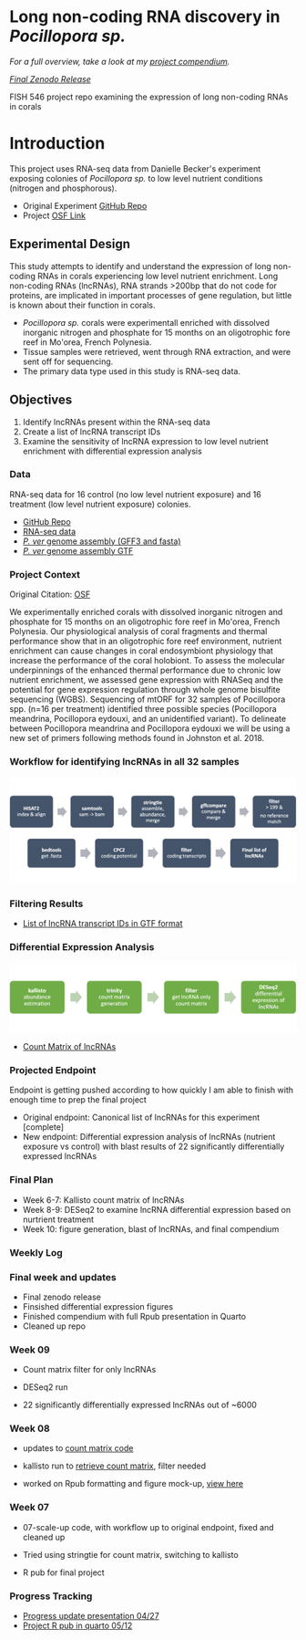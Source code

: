 # Long non-coding RNA discovery in *Pocillopora sp.*

*For a full overview, take a look at my [project compendium](https://rpubs.com/zbengt/coral-lncRNA-discovery).*

*[Final Zenodo Release](https://zenodo.org/record/8011635)*

FISH 546 project repo examining the expression of long non-coding RNAs in corals

# Introduction

This project uses RNA-seq data from Danielle Becker's experiment exposing colonies of *Pocillopora sp.* to low level nutrient conditions (nitrogen and phosphorous).

-   Original Experiment [GitHub Repo](https://github.com/hputnam/Becker_E5)
-   Project [OSF Link](https://osf.io/uayvk/)

## Experimental Design

This study attempts to identify and understand the expression of long non-coding RNAs in corals experiencing low level nutrient enrichment. Long non-coding RNAs (lncRNAs), RNA strands \>200bp that do not code for proteins, are implicated in important processes of gene regulation, but little is known about their function in corals.

-   *Pocillopora sp.* corals were experimentall enriched with dissolved inorganic nitrogen and phosphate for 15 months on an oligotrophic fore reef in Mo'orea, French Polynesia.
-   Tissue samples were retrieved, went through RNA extraction, and were sent off for sequencing.
-   The primary data type used in this study is RNA-seq data.

## Objectives

1.  Identify lncRNAs present within the RNA-seq data
2.  Create a list of lncRNA transcript IDs
3.  Examine the sensitivity of lncRNA expression to low level nutrient enrichment with differential expression analysis

### Data

RNA-seq data for 16 control (no low level nutrient exposure) and 16 treatment (low level nutrient exposure) colonies.

-   [GitHub Repo](https://github.com/hputnam/Becker_E5)
-   [RNA-seq data](https://gannet.fish.washington.edu/Atumefaciens/hputnam-Becker_E5/Becker_RNASeq/data/trimmed/)
-   [*P. ver* genome assembly (GFF3 and fasta)](http://pver.reefgenomics.org/download/)
-   [*P. ver* genome assembly GTF](https://gannet.fish.washington.edu/Atumefaciens/20230127-pver-gff_to_gtf/)

### Project Context

Original Citation: [OSF](https://osf.io/uayvk/)

We experimentally enriched corals with dissolved inorganic nitrogen and phosphate for 15 months on an oligotrophic fore reef in Mo'orea, French Polynesia. Our physiological analysis of coral fragments and thermal performance show that in an oligotrophic fore reef environment, nutrient enrichment can cause changes in coral endosymbiont physiology that increase the performance of the coral holobiont. To assess the molecular underpinnings of the enhanced thermal performance due to chronic low nutrient enrichment, we assessed gene expression with RNASeq and the potential for gene expression regulation through whole genome bisulfite sequencing (WGBS). Sequencing of mtORF for 32 samples of Pocillopora spp. (n=16 per treatment) identified three possible species (Pocillopora meandrina, Pocillopora eydouxi, and an unidentified variant). To delineate between Pocillopora meandrina and Pocillopora eydouxi we will be using a new set of primers following methods found in Johnston et al. 2018.

### Workflow for identifying lncRNAs in all 32 samples

![image](https://github.com/zbengt/zbengt.github.io/blob/master/assets/img/lncRNA-disc.png?raw=true)

### Filtering Results

- [List of lncRNA transcript IDs in GTF format](https://github.com/course-fish546-2023/zach-lncRNA/blob/main/output/merged_final_lncRNAs.gtf)

### Differential Expression Analysis 

![image](https://github.com/course-fish546-2023/zach-lncRNA/blob/main/data/DGE-workflow.png?raw=true)

- [Count Matrix of lncRNAs](https://github.com/course-fish546-2023/zach-lncRNA/blob/main/output/filtered_count_matrix.tsv)

### Projected Endpoint

Endpoint is getting pushed according to how quickly I am able to finish with enough time to prep the final project

-   Original endpoint: Canonical list of lncRNAs for this experiment [complete]
-   New endpoint: Differential expression analysis of lncRNAs (nutrient exposure vs control) with blast results of 22 significantly differentially expressed lncRNAs

### Final Plan

-   Week 6-7: Kallisto count matrix of lncRNAs
-   Week 8-9: DESeq2 to examine lncRNA differential expression based on nurtrient treatment
-   Week 10: figure generation, blast of lncRNAs, and final compendium

### Weekly Log

### Final week and updates

- Final zenodo release
- Finsished differential expression figures
- Finished compendium with full Rpub presentation in Quarto
- Cleaned up repo

### Week 09

-   Count matrix filter for only lncRNAs

-   DESeq2 run

-   22 significantly differentially expressed lncRNAs out of \~6000

### Week 08

-   updates to [count matrix code](https://github.com/course-fish546-2023/zach-lncRNA/blob/main/code/09-count-matrix.Rmd)

-   kallisto run to [retrieve count matrix](https://github.com/course-fish546-2023/zach-lncRNA/blob/main/output/count_matrix.isoform.counts.matrix), filter needed

-   worked on Rpub formatting and figure mock-up, [view here](https://rpubs.com/zbengt/1040642)

### Week 07

-   07-scale-up code, with workflow up to original endpoint, fixed and cleaned up

-   Tried using stringtie for count matrix, switching to kallisto

-   R pub for final project

### Progress Tracking

-   [Progress update presentation 04/27](https://rpubs.com/zbengt/1034660)
-   [Project R pub in quarto 05/12](https://rpubs.com/zbengt/1040642)

### 
